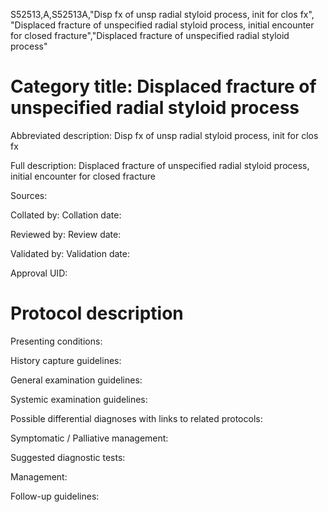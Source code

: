 S52513,A,S52513A,"Disp fx of unsp radial styloid process, init for clos fx", "Displaced fracture of unspecified radial styloid process, initial encounter for closed fracture","Displaced fracture of unspecified radial styloid process"
# Category title: Displaced fracture of unspecified radial styloid process

Abbreviated description: Disp fx of unsp radial styloid process, init for clos fx

Full description: Displaced fracture of unspecified radial styloid process, initial encounter for closed fracture

Sources:

Collated by:
Collation date:

Reviewed by:
Review date:

Validated by:
Validation date:

Approval UID:

# Protocol description

Presenting conditions:

History capture guidelines:

General examination guidelines:

Systemic examination guidelines:

Possible differential diagnoses with links to related protocols:

Symptomatic / Palliative management:

Suggested diagnostic tests:

Management:

Follow-up guidelines:
